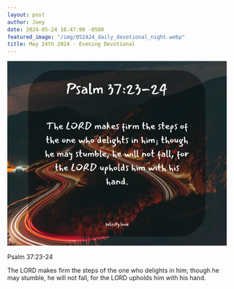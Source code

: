 ```yaml
---
layout: post
author: Joey
date: 2024-05-24 16:47:00 -0500
featured_image: "/img/052424_daily_devotional_night.webp"
title: May 24th 2024 - Evening Devotional
---
```


[![May 24th 2024 - Evening Devotional](/img/052424_daily_devotional_night.webp)](/img/052424_daily_devotional_night.webp)

Psalm 37:23-24

The LORD makes firm the steps of the one who delights in him; though he may stumble, he will not fall, for the LORD upholds him with his hand.